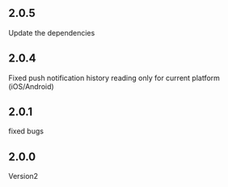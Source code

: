 ## 2.0.5

Update the dependencies

## 2.0.4

Fixed push notification history reading only for current platform (iOS/Android)

## 2.0.1

fixed bugs

## 2.0.0

Version2

